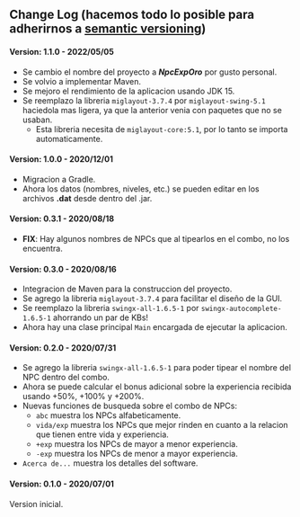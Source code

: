 ## Change Log (hacemos todo lo posible para adherirnos a [semantic versioning](https://semver.org/))

#### Version: 1.1.0 - 2022/05/05

- Se cambio el nombre del proyecto a _**NpcExpOro**_ por gusto personal.
- Se volvio a implementar Maven.
- Se mejoro el rendimiento de la aplicacion usando JDK 15.
- Se reemplazo la libreria `miglayout-3.7.4` por `miglayout-swing-5.1` haciedola mas ligera, ya que la anterior venia con paquetes que no se
  usaban.
  - Esta libreria necesita de `miglayout-core:5.1`, por lo tanto se importa automaticamente.

#### Version: 1.0.0 - 2020/12/01

- Migracion a Gradle.
- Ahora los datos (nombres, niveles, etc.) se pueden editar en los archivos **.dat** desde dentro del .jar.

#### Version: 0.3.1 - 2020/08/18

- **FIX**: Hay algunos nombres de NPCs que al tipearlos en el combo, no los encuentra.

#### Version: 0.3.0 - 2020/08/16

- Integracion de Maven para la construccion del proyecto.
- Se agrego la libreria `miglayout-3.7.4` para facilitar el diseño de la GUI.
- Se reemplazo la libreria `swingx-all-1.6.5-1` por `swingx-autocomplete-1.6.5-1` ahorrando un par de KBs!
- Ahora hay una clase principal `Main` encargada de ejecutar la aplicacion.

#### Version: 0.2.0 - 2020/07/31

- Se agrego la libreria `swingx-all-1.6.5-1` para poder tipear el nombre del NPC dentro del combo.
- Ahora se puede calcular el bonus adicional sobre la experiencia recibida usando +50%, +100% y +200%.
- Nuevas funciones de busqueda sobre el combo de NPCs:
    - `abc` muestra los NPCs alfabeticamente.
    - `vida/exp` muestra los NPCs que mejor rinden en cuanto a la relacion que tienen entre vida y experiencia.
    - `+exp` muestra los NPCs de mayor a menor experiencia.
    - `-exp` muestra los NPCs de menor a mayor experiencia.
- `Acerca de...` muestra los detalles del software.

#### Version: 0.1.0 - 2020/07/01

Version inicial.
